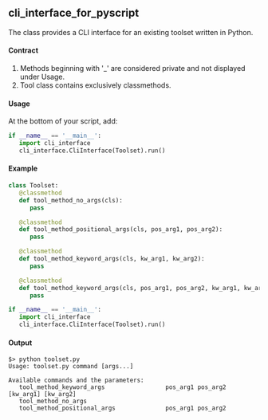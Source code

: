 ## cli_interface_for_pyscript
The class provides a CLI interface for an existing toolset written in Python.

#### Contract
1. Methods beginning with '_' are considered private and not displayed under Usage.
2. Tool class contains exclusively classmethods.

#### Usage
At the bottom of your script, add:
```python
if __name__ == '__main__':
   import cli_interface
   cli_interface.CliInterface(Toolset).run()
```

#### Example
```python
class Toolset:
   @classmethod
   def tool_method_no_args(cls):
      pass

   @classmethod
   def tool_method_positional_args(cls, pos_arg1, pos_arg2):
      pass

   @classmethod
   def tool_method_keyword_args(cls, kw_arg1, kw_arg2):
      pass

   @classmethod
   def tool_method_keyword_args(cls, pos_arg1, pos_arg2, kw_arg1, kw_arg2):
      pass

if __name__ == '__main__':
   import cli_interface
   cli_interface.CliInterface(Toolset).run()
```

#### Output
```
$> python toolset.py
Usage: toolset.py command [args...]

Available commands and the parameters:
   tool_method_keyword_args                 pos_arg1 pos_arg2 [kw_arg1] [kw_arg2]
   tool_method_no_args
   tool_method_positional_args              pos_arg1 pos_arg2
```
